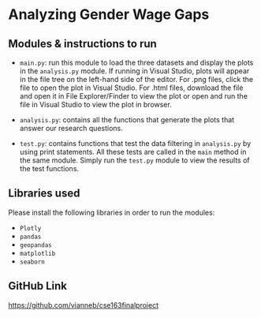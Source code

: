 # Analyzing Gender Wage Gaps

## Modules & instructions to run

- `main.py`: run this module to load the three datasets and display the plots
in the `analysis.py` module. If running in Visual Studio, plots will appear in the file tree on the left-hand side of the editor. For .png files, click the file to open the plot in Visual Studio. For .html files, download the file and open it in File Explorer/Finder to view the plot or open and run the file in Visual Studio to view the plot in browser.

- `analysis.py`: contains all the functions that generate the plots that answer
our research questions.

- `test.py`: contains functions that test the data filtering in
`analysis.py` by using print statements. All these tests are called in the
`main` method in the same module. Simply run the `test.py` module to view the
results of the test functions.

## Libraries used
Please install the following libraries in order to run the modules:
- `Plotly`
- `pandas`
- `geopandas`
- `matplotlib`
- `seaborn`

## GitHub Link
https://github.com/vianneb/cse163finalproject
